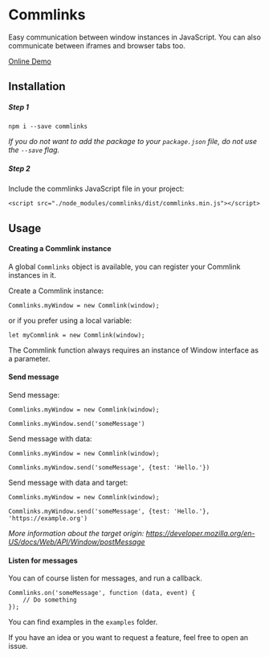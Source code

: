# Commlinks
Easy communication between window instances in JavaScript.
You can also communicate between iframes and browser tabs too.

[Online Demo](https://zsoltgyure.github.io/Commlinks/examples/iframe/)

## Installation
##### Step 1
```
npm i --save commlinks
```
*If you do not want to add the package to your `package.json` file, 
do not use the `--save` flag.*
##### Step 2
Include the commlinks JavaScript file in your project:
```
<script src="./node_modules/commlinks/dist/commlinks.min.js"></script>
```
## Usage
#### Creating a Commlink instance
A global `Commlinks` object is available, you can register
your Commlink instances in it.

Create a Commlink instance:
```
Commlinks.myWindow = new Commlink(window);
```
or if you prefer using a local variable:
```
let myCommlink = new Commlink(window);
```
The Commlink function always requires an instance of Window
interface as a parameter.

#### Send message
Send message:
```
Commlinks.myWindow = new Commlink(window);

Commlinks.myWindow.send('someMessage')
```
Send message with data:
```
Commlinks.myWindow = new Commlink(window);

Commlinks.myWindow.send('someMessage', {test: 'Hello.'})
```
Send message with data and target:
```
Commlinks.myWindow = new Commlink(window);

Commlinks.myWindow.send('someMessage', {test: 'Hello.'}, 'https://example.org')
```
*More information about the target origin: https://developer.mozilla.org/en-US/docs/Web/API/Window/postMessage*

#### Listen for messages
You can of course listen for messages, and run a callback.
```
Commlinks.on('someMessage', function (data, event) {
    // Do something
});
```
You can find examples in the `examples` folder.

If you have an idea or you want to request a feature, feel 
free to open an issue.